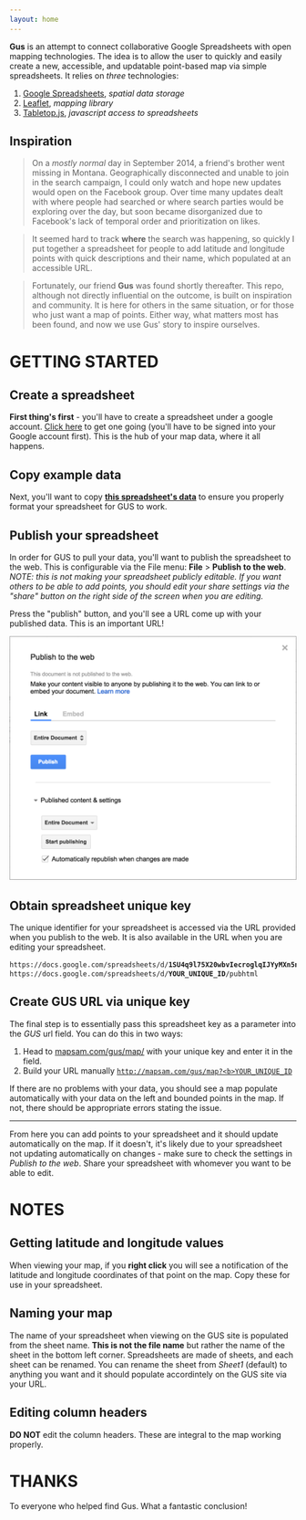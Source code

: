 ```yaml
---
layout: home
---
```


**Gus** is an attempt to connect collaborative Google Spreadsheets with open mapping technologies. The idea is to allow the user to quickly and easily create a new, accessible, and updatable point-based map via simple spreadsheets. It relies on *three* technologies:

1. [Google Spreadsheets](https://docs.google.com/spreadsheet/), *spatial data storage*
1. [Leaflet](http://leafletjs.com/), *mapping library*
1. [Tabletop.js](https://github.com/jsoma/tabletop), *javascript access to spreadsheets*

## Inspiration

> On a *mostly normal* day in September 2014, a friend's brother went missing in Montana. Geographically disconnected and unable to join in the search campaign, I could only watch and hope new updates would open on the Facebook group. Over time many updates dealt with where people had searched or where search parties would be exploring over the day, but soon became disorganized due to Facebook's lack of temporal order and prioritization on likes.

> It seemed hard to track **where** the search was happening, so quickly I put together a spreadsheet for people to add latitude and longitude points with quick descriptions and their name, which populated at an accessible URL.

> Fortunately, our friend **Gus** was found shortly thereafter. This repo, although not directly influential on the outcome, is built on inspiration and community. It is here for others in the same situation, or for those who just want a map of points. Either way, what matters most has been found, and now we use Gus' story to inspire ourselves.

# GETTING STARTED

## Create a spreadsheet

**First thing's first** - you'll have to create a spreadsheet under a google account. [Click here](https://docs.google.com/spreadsheet/) to get one going (you'll have to be signed into your Google account first). This is the hub of your map data, where it all happens.

## Copy example data

Next, you'll want to copy **[this spreadsheet's data](https://docs.google.com/spreadsheets/d/1SU4q9l75X20wbvIecroglqIJYyMXn5n6Tnx6lRG5E_A/edit#gid=0)** to ensure you properly format your spreadsheet for GUS to work.

## Publish your spreadsheet

In order for GUS to pull your data, you'll want to publish the spreadsheet to the web. This is configurable via the File menu: **File** > **Publish to the web**. *NOTE: this is not making your spreadsheet publicly editable. If you want others to be able to add points, you should edit your share settings via the "share" button on the right side of the screen when you are editing.*

Press the "publish" button, and you'll see a URL come up with your published data. This is an important URL!

![Published spreadsheet URL](static/img/published-spreadsheet-url.png)

## Obtain spreadsheet unique key

The unique identifier for your spreadsheet is accessed via the URL provided when you publish to the web. It is also available in the URL when you are editing your spreadsheet.

<pre><code>https://docs.google.com/spreadsheets/d/<b>1SU4q9l75X20wbvIecroglqIJYyMXn5n6Tnx6lRG5E_A</b>/pubhtml
https://docs.google.com/spreadsheets/d/<b>YOUR_UNIQUE_ID</b>/pubhtml
</code></pre>

## Create GUS URL via unique key

The final step is to essentially pass this spreadsheet key as a parameter into the *GUS* url field. You can do this in two ways:

1. Head to [mapsam.com/gus/map/](http://mapsam.com/gus/map/) with your unique key and enter it in the field.
1. Build your URL manually <code>http://mapsam.com/gus/map?<b>YOUR_UNIQUE_ID</b></code>

If there are no problems with your data, you should see a map populate automatically with your data on the left and bounded points in the map. If not, there should be appropriate errors stating the issue.

---

From here you can add points to your spreadsheet and it should update automatically on the map. If it doesn't, it's likely due to your spreadsheet not updating automatically on changes - make sure to check the settings in *Publish to the web*. Share your spreadsheet with whomever you want to be able to edit.

# NOTES

## Getting latitude and longitude values

When viewing your map, if you **right click** you will see a notification of the latitude and longitude coordinates of that point on the map. Copy these for use in your spreadsheet.

## Naming your map

The name of your spreadsheet when viewing on the GUS site is populated from the sheet name. **This is not the file name** but rather the name of the sheet in the bottom left corner. Spreadsheets are made of sheets, and each sheet can be renamed. You can rename the sheet from *Sheet1* (default) to anything you want and it should populate accordintely on the GUS site via your URL.

## Editing column headers

**DO NOT** edit the column headers. These are integral to the map working properly.

# THANKS

To everyone who helped find Gus. What a fantastic conclusion!